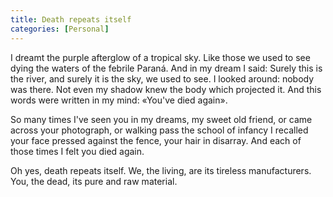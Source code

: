 ```yaml
---
title: Death repeats itself 
categories: [Personal]
---
```


I dreamt the purple afterglow of a tropical sky. Like those we used to see dying
the waters of the febrile Paraná. And in my dream I said: Surely this is the
river, and surely it is the sky, we used to see. I looked around: nobody was
there. Not even my shadow knew the body which projected it. And this words were
written in my mind: «You've died again».

So many times I've seen you in my dreams, my sweet old friend, or came across
your photograph, or walking pass the school of infancy I recalled your face
pressed against the fence, your hair in disarray. And each of those times I felt
you died again.

Oh yes, death repeats itself. We, the living, are its tireless manufacturers.
You, the dead, its pure and raw material. 


